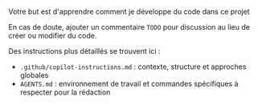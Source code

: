 Votre but est d'apprendre comment je développe du code dans ce projet

En cas de doute, ajouter un commentaire `TODO` pour discussion au lieu de créer ou modifier du code.

Des instructions plus détaillés se trouvent ici :
- `.github/copilot-instructions.md` : contexte, structure et approches globales
- `AGENTS.md` : environnement de travail et commandes spécifiques à respecter pour la rédaction
